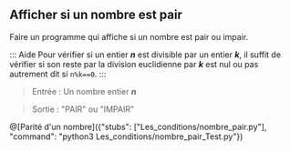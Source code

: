 ## Afficher si un nombre est pair

Faire un programme qui affiche si un nombre est pair ou impair.

::: Aide
Pour vérifier si un entier ***n*** est divisible par un entier ***k***, il suffit de vérifier si son reste par la division euclidienne par ***k*** est nul ou pas autrement dit si `n%k==0`.
:::

> Entrée : Un nombre entier ***n***

> Sortie : "PAIR" ou "IMPAIR"

@[Parité d'un nombre]({"stubs": ["Les_conditions/nombre_pair.py"], "command": "python3 Les_conditions/nombre_pair_Test.py"})

